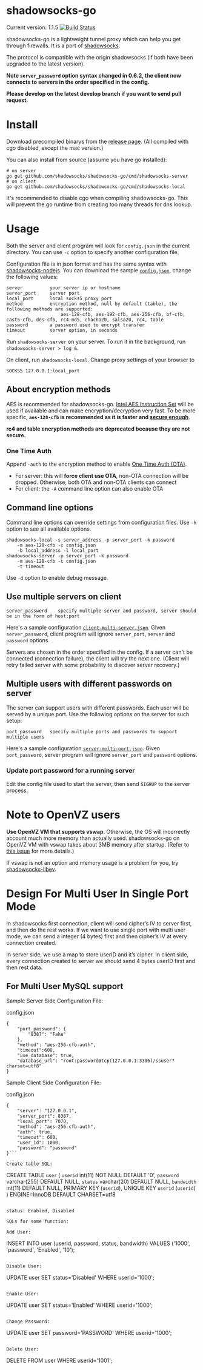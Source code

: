 # shadowsocks-go

Current version: 1.1.5 [![Build Status](https://travis-ci.org/shadowsocks/shadowsocks-go.png?branch=master)](https://travis-ci.org/shadowsocks/shadowsocks-go)

shadowsocks-go is a lightweight tunnel proxy which can help you get through firewalls. It is a port of [shadowsocks](https://github.com/clowwindy/shadowsocks).

The protocol is compatible with the origin shadowsocks (if both have been upgraded to the latest version).

**Note `server_password` option syntax changed in 0.6.2, the client now connects to servers in the order specified in the config.**

**Please develop on the latest develop branch if you want to send pull request.**

# Install

Download precompiled binarys from the [release page](https://github.com/shadowsocks/shadowsocks-go/releases). (All compiled with cgo disabled, except the mac version.)

You can also install from source (assume you have go installed):

```
# on server
go get github.com/shadowsocks/shadowsocks-go/cmd/shadowsocks-server
# on client
go get github.com/shadowsocks/shadowsocks-go/cmd/shadowsocks-local
```

It's recommended to disable cgo when compiling shadowsocks-go. This will prevent the go runtime from creating too many threads for dns lookup.

# Usage

Both the server and client program will look for `config.json` in the current directory. You can use `-c` option to specify another configuration file.

Configuration file is in json format and has the same syntax with [shadowsocks-nodejs](https://github.com/clowwindy/shadowsocks-nodejs/). You can download the sample [`config.json`](https://github.com/shadowsocks/shadowsocks-go/blob/master/config.json), change the following values:

```
server          your server ip or hostname
server_port     server port
local_port      local socks5 proxy port
method          encryption method, null by default (table), the following methods are supported:
                    aes-128-cfb, aes-192-cfb, aes-256-cfb, bf-cfb, cast5-cfb, des-cfb, rc4-md5, chacha20, salsa20, rc4, table
password        a password used to encrypt transfer
timeout         server option, in seconds
```

Run `shadowsocks-server` on your server. To run it in the background, run `shadowsocks-server > log &`.

On client, run `shadowsocks-local`. Change proxy settings of your browser to

```
SOCKS5 127.0.0.1:local_port
```

## About encryption methods

AES is recommended for shadowsocks-go. [Intel AES Instruction Set](http://en.wikipedia.org/wiki/AES_instruction_set) will be used if available and can make encryption/decryption very fast. To be more specific, **`aes-128-cfb` is recommended as it is faster and [secure enough](https://www.schneier.com/blog/archives/2009/07/another_new_aes.html)**.

**rc4 and table encryption methods are deprecated because they are not secure.**

### One Time Auth

Append `-auth` to the encryption method to enable [One Time Auth (OTA)](https://shadowsocks.org/en/spec/one-time-auth.html).

- For server: this will **force client use OTA**, non-OTA connection will be dropped. Otherwise, both OTA and non-OTA clients can connect
- For client: the `-A` command line option can also enable OTA

## Command line options

Command line options can override settings from configuration files. Use `-h` option to see all available options.

```
shadowsocks-local -s server_address -p server_port -k password
    -m aes-128-cfb -c config.json
    -b local_address -l local_port
shadowsocks-server -p server_port -k password
    -m aes-128-cfb -c config.json
    -t timeout
```

Use `-d` option to enable debug message.

## Use multiple servers on client

```
server_password    specify multiple server and password, server should be in the form of host:port
```

Here's a sample configuration [`client-multi-server.json`](https://github.com/shadowsocks/shadowsocks-go/blob/master/sample-config/client-multi-server.json). Given `server_password`, client program will ignore `server_port`, `server` and `password` options.

Servers are chosen in the order specified in the config. If a server can't be connected (connection failure), the client will try the next one. (Client will retry failed server with some probability to discover server recovery.)

## Multiple users with different passwords on server

The server can support users with different passwords. Each user will be served by a unique port. Use the following options on the server for such setup:

```
port_password   specify multiple ports and passwords to support multiple users
```

Here's a sample configuration [`server-multi-port.json`](https://github.com/shadowsocks/shadowsocks-go/blob/master/sample-config/server-multi-port.json). Given `port_password`, server program will ignore `server_port` and `password` options.

### Update port password for a running server

Edit the config file used to start the server, then send `SIGHUP` to the server process.

# Note to OpenVZ users

**Use OpenVZ VM that supports vswap**. Otherwise, the OS will incorrectly account much more memory than actually used. shadowsocks-go on OpenVZ VM with vswap takes about 3MB memory after startup. (Refer to [this issue](https://github.com/shadowsocks/shadowsocks-go/issues/3) for more details.)

If vswap is not an option and memory usage is a problem for you, try [shadowsocks-libev](https://github.com/madeye/shadowsocks-libev).

# Design For Multi User In Single Port Mode

In shadowsocks first connection, client will send cipher’s IV to server first, and then do the rest works. If we want to use single port with multi user mode, we can send a integer (4 bytes) first and then cipher’s IV at every connection created.

In server side, we use a map to store userID and it’s cipher. In client side, every connection created to server we should send 4 bytes userID first and then rest data.

## For Multi User MySQL support

Sample Server Side Configuration File:

config.json

```
{
    "port_password": {
        "8387": "Fake"
    },
    "method": "aes-256-cfb-auth",
    "timeout":600,
    "use_database": true,
    "database_url": "root:password@tcp(127.0.0.1:3306)/ssuser?charset=utf8"
}
```

Sample Client Side Configuration File:

config.json

```
{
    "server": "127.0.0.1",
    "server_port": 8387,
    "local_port": 7070,
    "method": "aes-256-cfb-auth",
    "auth": true,
    "timeout": 600,
    "user_id": 1000,
    "password": "password"
}```

Create table SQL:

```
CREATE TABLE `user` (
  `userid` int(11) NOT NULL DEFAULT '0',
  `password` varchar(255) DEFAULT NULL,
  `status` varchar(20) DEFAULT NULL,
  `bandwidth` int(11) DEFAULT NULL,
  PRIMARY KEY (`userid`),
  UNIQUE KEY `userid` (`userid`)
) ENGINE=InnoDB DEFAULT CHARSET=utf8
```

status: Enabled, Disabled

SQLs for some function:

Add User:

```
INSERT INTO user (userid, password, status, bandwidth) VALUES ('1000', 'password', 'Enabled', '10');
```

Disable User:

```
UPDATE user SET status='Disabled' WHERE userid='1000';
```

Enable User:

```
UPDATE user SET status='Enabled' WHERE userid='1000';
```

Change Password:

```
UPDATE user SET password='PASSWORD' WHERE userid='1000';
```

Delete User:

```
DELETE FROM user WHERE userid='1001';
```
